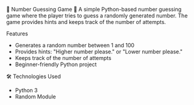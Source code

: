🎯 Number Guessing Game 🎲
A simple Python-based number guessing game where the player tries to guess a randomly generated number. The game provides hints and keeps track of the number of attempts.

Features
- Generates a random number between 1 and 100
- Provides hints: "Higher number please." or "Lower number please."
- Keeps track of the number of attempts
- Beginner-friendly Python project

🛠️ Technologies Used
- Python 3
- Random Module

